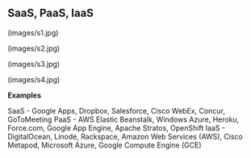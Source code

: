 ## SaaS, PaaS, IaaS

(images/s1.jpg)

(images/s2.jpg)

(images/s3.jpg)

(images/s4.jpg)

**Examples**

SaaS - Google Apps, Dropbox, Salesforce, Cisco WebEx, Concur, GoToMeeting
PaaS - AWS Elastic Beanstalk, Windows Azure, Heroku, Force.com, Google App Engine, Apache Stratos, OpenShift
IaaS - DigitalOcean, Linode, Rackspace, Amazon Web Services (AWS), Cisco Metapod, Microsoft Azure, Google Compute Engine (GCE)
